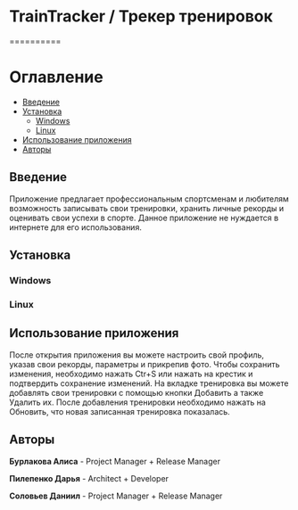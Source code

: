 # TrainTracker / Трекер тренировок
==========

Оглавление
==========
- [Введение](#Введение)
- [Установка](#Установка)
  - [Windows](#Windows)
  - [Linux](#Linux)
- [Использование приложения](#Использование-приложения)
- [Авторы](#Авторы)

<a id="markdown-Введение" name="Введение"></a>
## Введение

Приложение предлагает профессиональным спортсменам и любителям возможность записывать свои тренировки, хранить личные рекорды и оценивать свои успехи в спорте.
Данное приложение не нуждается в интернете для его использования.

<a id="markdown-Установка" name="Установка"></a>
## Установка


<a id="markdown-Windows" name="Windows"></a>
### Windows


<a id="markdown-Linux" name="Linux"></a>
### Linux


<a id="markdown-Использование-приложения" name="Использование-приложения"></a>
## Использование приложения

После открытия приложения вы можете настроить свой профиль, указав свои рекорды, параметры и прикрепив фото.
Чтобы сохранить изменения, необходимо нажать Ctr+S или нажать на крестик и подтвердить сохранение изменений.
На вкладке тренировка вы можете добавлять свои тренировки с помощью кнопки Добавить а также Удалить их.
После добавления тренировки необходимо нажать на Обновить, что новая записанная тренировка показалась.

<a id="markdown-Авторы" name="Авторы"></a>
## Авторы

**Бурлакова Алиса** - Project Manager + Release Manager

**Пилепенко Дарья** - Architect + Developer

**Соловьев Даниил** - Project Manager + Release Manager
